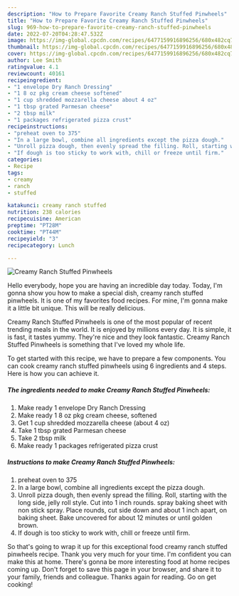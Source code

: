 ```yaml
---
description: "How to Prepare Favorite Creamy Ranch Stuffed Pinwheels"
title: "How to Prepare Favorite Creamy Ranch Stuffed Pinwheels"
slug: 969-how-to-prepare-favorite-creamy-ranch-stuffed-pinwheels
date: 2022-07-20T04:28:47.532Z
image: https://img-global.cpcdn.com/recipes/6477159916896256/680x482cq70/creamy-ranch-stuffed-pinwheels-recipe-main-photo.jpg
thumbnail: https://img-global.cpcdn.com/recipes/6477159916896256/680x482cq70/creamy-ranch-stuffed-pinwheels-recipe-main-photo.jpg
cover: https://img-global.cpcdn.com/recipes/6477159916896256/680x482cq70/creamy-ranch-stuffed-pinwheels-recipe-main-photo.jpg
author: Lee Smith
ratingvalue: 4.1
reviewcount: 40161
recipeingredient:
- "1 envelope Dry Ranch Dressing"
- "1 8 oz pkg cream cheese softened"
- "1 cup shredded mozzarella cheese about 4 oz"
- "1 tbsp grated Parmesan cheese"
- "2 tbsp milk"
- "1 packages refrigerated pizza crust"
recipeinstructions:
- "preheat oven to 375"
- "In a large bowl, combine all ingredients except the pizza dough."
- "Unroll pizza dough, then evenly spread the filling. Roll, starting with the long side, jelly roll style. Cut into 1 inch rounds. spray baking sheet with non stick spray. Place rounds, cut side down and about 1 inch apart, on baking sheet. Bake uncovered for about 12 minutes or until golden brown."
- "If dough is too sticky to work with, chill or freeze until firm."
categories:
- Recipe
tags:
- creamy
- ranch
- stuffed

katakunci: creamy ranch stuffed 
nutrition: 238 calories
recipecuisine: American
preptime: "PT28M"
cooktime: "PT44M"
recipeyield: "3"
recipecategory: Lunch

---
```



![Creamy Ranch Stuffed Pinwheels](https://img-global.cpcdn.com/recipes/6477159916896256/680x482cq70/creamy-ranch-stuffed-pinwheels-recipe-main-photo.jpg)

Hello everybody, hope you are having an incredible day today. Today, I'm gonna show you how to make a special dish, creamy ranch stuffed pinwheels. It is one of my favorites food recipes. For mine, I'm gonna make it a little bit unique. This will be really delicious.

Creamy Ranch Stuffed Pinwheels is one of the most popular of recent trending meals in the world. It is enjoyed by millions every day. It is simple, it is fast, it tastes yummy. They're nice and they look fantastic. Creamy Ranch Stuffed Pinwheels is something that I've loved my whole life.




To get started with this recipe, we have to prepare a few components. You can cook creamy ranch stuffed pinwheels using 6 ingredients and 4 steps. Here is how you can achieve it.

<!--inarticleads1-->

##### The ingredients needed to make Creamy Ranch Stuffed Pinwheels:

1. Make ready 1 envelope Dry Ranch Dressing
1. Make ready 1 8 oz pkg cream cheese, softened
1. Get 1 cup shredded mozzarella cheese (about 4 oz)
1. Take 1 tbsp grated Parmesan cheese
1. Take 2 tbsp milk
1. Make ready 1 packages refrigerated pizza crust




<!--inarticleads2-->

##### Instructions to make Creamy Ranch Stuffed Pinwheels:

1. preheat oven to 375
1. In a large bowl, combine all ingredients except the pizza dough.
1. Unroll pizza dough, then evenly spread the filling. Roll, starting with the long side, jelly roll style. Cut into 1 inch rounds. spray baking sheet with non stick spray. Place rounds, cut side down and about 1 inch apart, on baking sheet. Bake uncovered for about 12 minutes or until golden brown.
1. If dough is too sticky to work with, chill or freeze until firm.




So that's going to wrap it up for this exceptional food creamy ranch stuffed pinwheels recipe. Thank you very much for your time. I'm confident you can make this at home. There's gonna be more interesting food at home recipes coming up. Don't forget to save this page in your browser, and share it to your family, friends and colleague. Thanks again for reading. Go on get cooking!
